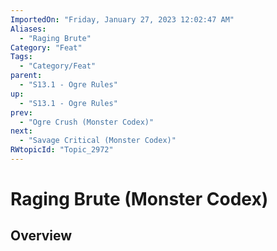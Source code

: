 ```yaml
---
ImportedOn: "Friday, January 27, 2023 12:02:47 AM"
Aliases:
  - "Raging Brute"
Category: "Feat"
Tags:
  - "Category/Feat"
parent:
  - "S13.1 - Ogre Rules"
up:
  - "S13.1 - Ogre Rules"
prev:
  - "Ogre Crush (Monster Codex)"
next:
  - "Savage Critical (Monster Codex)"
RWtopicId: "Topic_2972"
---
```

# Raging Brute (Monster Codex)
## Overview
